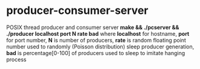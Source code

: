 # producer-consumer-server
POSIX thread producer and consumer server
**make &amp;&amp; ./pcserver && ./producer localhost port N rate bad** 
where **localhost** for hostname, **port** for port number, **N** is number of producers, **rate** is random floating point number used to randomly (Poisson distribution) sleep producer generation, **bad** is percentage[0-100] of producers used to sleep to imitate hanging process
